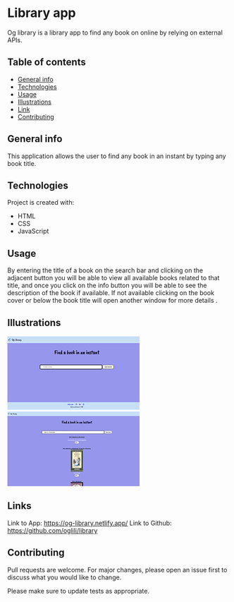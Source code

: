 # Library app
Og library is a library app to find any book on online by relying on external APIs.

## Table of contents
* [General info](#general-info)
* [Technologies](#technologies)
* [Usage](#usage)
* [Illustrations](#illustrations)
* [Link](#illustrations)
* [Contributing](#contributing)

## General info
This application allows the user to find any book in an instant by typing any book title.
	
## Technologies
Project is created with:
* HTML
* CSS
* JavaScript
	
## Usage
By entering the title of a book on the search bar and clicking on the adjacent button you will be able to view all available books related to that title, and once you click on the info button you will be able to see the description of the book if available. If not available clicking on the book cover or below the book title will open another window for more details .

## Illustrations
![Initial Screen](asset/image/app_img1.jpg)            ![After Screen](asset/image/app_img2.jpg)

## Links
Link to App:
https://og-library.netlify.app/
Link to Github:
https://github.com/oglili/library

## Contributing
Pull requests are welcome. For major changes, please open an issue first to discuss what you would like to change.

Please make sure to update tests as appropriate.
